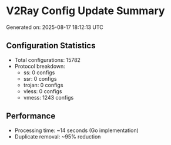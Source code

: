# V2Ray Config Update Summary
Generated on: 2025-08-17 18:12:13 UTC

## Configuration Statistics
- Total configurations: 15782
- Protocol breakdown:
  - ss: 0 configs
  - ssr: 0 configs
  - trojan: 0 configs
  - vless: 0 configs
  - vmess: 1243 configs

## Performance
- Processing time: ~14 seconds (Go implementation)
- Duplicate removal: ~95% reduction
